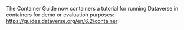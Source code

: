 The Container Guide now containers a tutorial for running Dataverse in containers for demo or evaluation purposes: https://guides.dataverse.org/en/6.2/container

